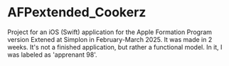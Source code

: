 # AFPextended_Cookerz
Project for an iOS (Swift) application for the Apple Formation Program version Extened at Simplon in February-March 2025. It was made in 2 weeks. It's not a finished application, but rather a functional model. In it, I was labeled as 'apprenant 98'.
